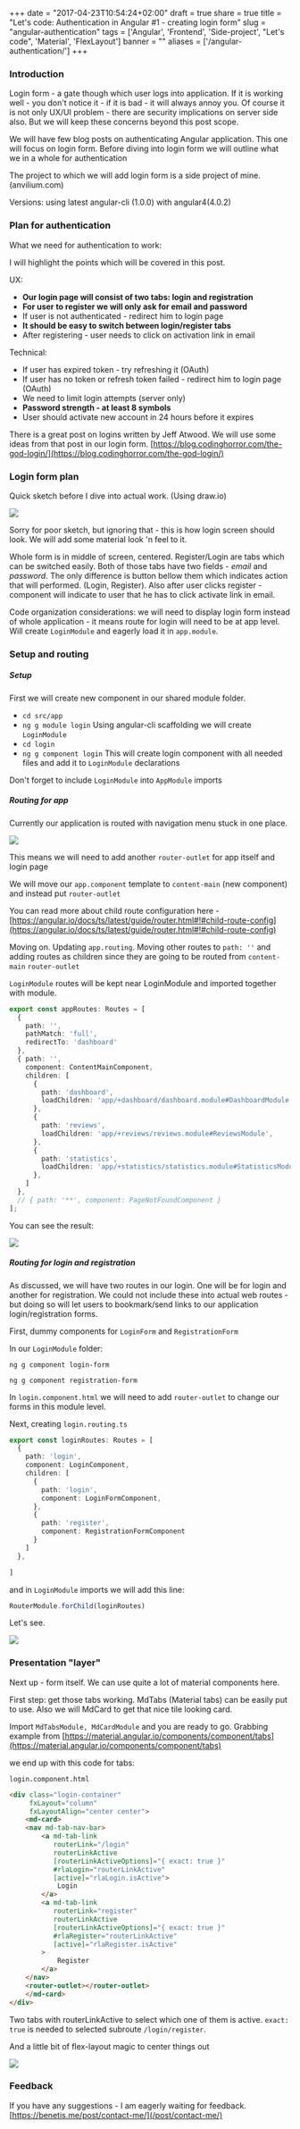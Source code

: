 +++
date = "2017-04-23T10:54:24+02:00"
draft = true
share = true
title = "Let's code: Authentication in Angular #1 - creating login form"
slug = "angular-authentication"
tags = ['Angular', 'Frontend', 'Side-project', "Let's code", 'Material', 'FlexLayout']
banner = ""
aliases = ['/angular-authentication/']
+++

### Introduction

Login form - a gate though which user logs into application. If it is working well - you don't notice it - if it is bad - it will always annoy you. Of course it is not only UX/UI problem - there are security implications on server side also. But we will keep these concerns beyond this post scope.

We will have few blog posts on authenticating Angular application. This one will focus on login form. Before diving into login form we will outline what we in a whole for authentication

The project to which we will add login form is a side project of mine. (anvilium.com)

Versions: using latest angular-cli (1.0.0) with angular4(4.0.2)

### Plan for authentication

What we need for authentication to work:

I will highlight the points which will be covered in this post.

UX:

- **Our login page will consist of two tabs: login and registration**
- **For user to register we will only ask for email and password**
- If user is not authenticated - redirect him to login page
- **It should be easy to switch between login/register tabs**
- After registering - user needs to click on activation link in email

Technical:

- If user has expired token - try refreshing it (OAuth)
- If user has no token or refresh token failed - redirect him to login page (OAuth)
- We need to limit login attempts (server only)
- **Password strength - at least 8 symbols**
- User should activate new account in 24 hours before it expires

There is a great post on logins written by Jeff Atwood. We will use some ideas from that post in our login form. [https://blog.codinghorror.com/the-god-login/](https://blog.codinghorror.com/the-god-login/)

### Login form plan

Quick sketch before I dive into actual work. (Using draw.io)

![](/images/2017/04/anvilium-login.jpg)

Sorry for poor sketch, but ignoring that - this is how login screen should look. We will add some material look 'n feel to it.

Whole form is in middle of screen, centered. Register/Login are tabs which can be switched easily. Both of those tabs have two fields - *email* and *password*. The only difference is button bellow them which indicates action that will performed. (Login, Register). Also after user clicks register - component will indicate to user that he has to click activate link in email.

Code organization considerations: we will need to display login form instead of whole application - it means route for login will need to be at app level. Will create `LoginModule` and eagerly load it in `app.module`.
### Setup and routing

##### Setup

First we will create new component in our shared module folder.

- `cd src/app`
- `ng g module login` Using angular-cli scaffolding we will create `LoginModule`
- `cd login`
- `ng g component login` This will create login component with all needed files and add it to `LoginModule` declarations

Don't forget to include `LoginModule` into `AppModule` imports

##### Routing for app

Currently our application is routed with navigation menu stuck in one place.

![](/images/2017/04/route-changing.gif)

This means we will need to add another `router-outlet` for app itself and login page

We will move our `app.component` template to `content-main` (new component) and instead put `router-outlet`

You can read more about child route configuration here - [https://angular.io/docs/ts/latest/guide/router.html#!#child-route-config](https://angular.io/docs/ts/latest/guide/router.html#!#child-route-config)

Moving on. Updating `app.routing`. Moving other routes to `path: ''` and adding routes as children since they are going to be routed from `content-main` `router-outlet`

`LoginModule` routes will be kept near LoginModule and imported together with module.

```typescript
export const appRoutes: Routes = [
  {
    path: '',
    pathMatch: 'full',
    redirectTo: 'dashboard'
  },
  { path: '',
    component: ContentMainComponent,
    children: [
      {
        path: 'dashboard',
        loadChildren: 'app/+dashboard/dashboard.module#DashboardModule',
      },
      {
        path: 'reviews',
        loadChildren: 'app/+reviews/reviews.module#ReviewsModule',
      },
      {
        path: 'statistics',
        loadChildren: 'app/+statistics/statistics.module#StatisticsModule',
      },
    ]
  },
  // { path: '**', component: PageNotFoundComponent }
];

```

You can see the result:

![](/images/2017/04/login-route-without-nav.gif)

##### Routing for login and registration

As discussed, we will have two routes in our login. One will be for login and another for registration. We could not include these into actual web routes - but doing so will let users to bookmark/send links to our application login/registration forms.

First, dummy components for `LoginForm` and `RegistrationForm`

In our `LoginModule` folder:

`ng g component login-form`

`ng g component registration-form`

In `login.component.html` we will need to add `router-outlet` to change our forms in this module level.

Next, creating `login.routing.ts`

```typescript
export const loginRoutes: Routes = [
  {
    path: 'login',
    component: LoginComponent,
    children: [
      {
        path: 'login',
        component: LoginFormComponent,
      },
      {
        path: 'register',
        component: RegistrationFormComponent
      }
    ]
  },

]
```

and in `LoginModule` imports we will add this line:

```typescript
RouterModule.forChild(loginRoutes)
```

Let's see.

![](/images/2017/04/register-login-routes.gif)

### Presentation "layer"

Next up - form itself. We can use quite a lot of material components here.

First step: get those tabs working. MdTabs (Material tabs) can be easily put to use. Also we will MdCard to get that nice tile looking card.

Import `MdTabsModule, MdCardModule` and you are ready to go. Grabbing example from [https://material.angular.io/components/component/tabs](https://material.angular.io/components/component/tabs)

we end up with this code for tabs:

`login.component.html`
```html
<div class="login-container"
     fxLayout="column"
     fxLayoutAlign="center center">
    <md-card>
    <nav md-tab-nav-bar>
        <a md-tab-link
           routerLink="/login"
           routerLinkActive
           [routerLinkActiveOptions]="{ exact: true }"
           #rlaLogin="routerLinkActive"
           [active]="rlaLogin.isActive">
            Login
        </a>
        <a md-tab-link
           routerLink="register"
           routerLinkActive
           [routerLinkActiveOptions]="{ exact: true }"
           #rlaRegister="routerLinkActive"
           [active]="rlaRegister.isActive"
        >
            Register
        </a>
    </nav>
    <router-outlet></router-outlet>
    </md-card>
</div>
```

Two tabs with routerLinkActive to select which one of them is active. `exact: true` is needed to selected subroute `/login/register`.

And a little bit of flex-layout magic to center things out

![](/images/2017/04/md-tabs-route.gif)


### Feedback

If you have any suggestions - I am eagerly waiting for feedback. [https://benetis.me/post/contact-me/](/post/contact-me/)
